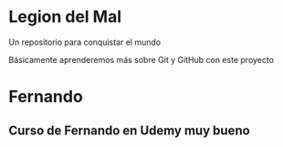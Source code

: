 # Legion del Mal

Un repositorio para conquistar el mundo

Básicamente aprenderemos más sobre Git y GitHub con este proyecto

# Fernando

## Curso de Fernando en Udemy muy bueno
